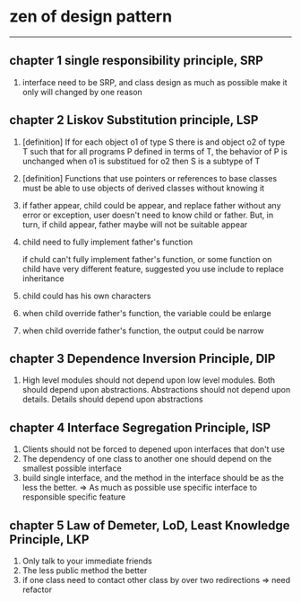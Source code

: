 # zen of design pattern

------------------------------
## chapter 1 single responsibility principle, SRP
1. interface need to be SRP, and class design as much as possible make it only will changed by one reason

## chapter 2 Liskov Substitution principle, LSP
1. [definition] If for each object o1 of type S there is and object o2 of type T such that for all programs P defined in terms of T, the behavior of P is unchanged when o1 is substitued for o2 then S is a subtype of T
2. [definition] Functions that use pointers or references to base classes must be able to use objects of derived classes without knowing it
3. if father appear, child could be appear, and replace father without any error or exception, user doesn't need to know child or father. But, in turn, if child appear, father maybe will not be suitable appear
4. child need to fully implement father's function
	
	if chuld can't fully implement father's function, or some function on child have very different feature, suggested you use include to replace inheritance
5. child could has his own characters
6. when child override father's function, the variable could be enlarge
7. when child override father's function, the output could be narrow

## chapter 3 Dependence Inversion Principle, DIP
1. High level modules should not depend upon low level modules. Both should depend upon abstractions. Abstractions should not depend upon details. Details should depend upon abstractions

## chapter 4 Interface Segregation Principle, ISP
1. Clients should not be forced to depened upon interfaces that don't use
2. The dependency of one class to another one should depend on the smallest possible interface
3. build single interface, and the method in the interface should be as the less the better. => As much as possible use specific interface to responsible specific feature

## chapter 5 Law of Demeter, LoD, Least Knowledge Principle, LKP
1. Only talk to your immediate friends
2. The less public method the better
3. if one class need to contact other class by over two redirections => need refactor